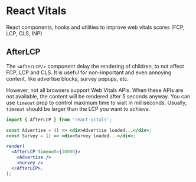 # React Vitals

React components, hooks and utilities to improve web vitals scores (FCP, LCP, CLS, INP)

## AfterLCP

The `<AfterLCP/>` component delay the rendering of children, to not affect FCP, LCP and CLS. It
is useful for non-important and even annoying content, like advertise blocks, survey popups, etc.

However, not all browsers support Web Vitals APIs. When these APIs are not available, the content
will be rendered after 5 seconds anyway. You can use `timeout` prop to control maximum time to wait
in milliseconds. Usually, `timeout` should be larger than the LCP you want to achieve.

```jsx
import { AfterLCP } from 'react-vitals';

const Advertise = () => <div>Advertise loaded...</div>;
const Survey = () => <div>Survey loaded...</div>;

render(
  <AfterLCP timeout={10000}>
    <Advertise />
    <Survey />
  </AfterLCP>,
);
```
